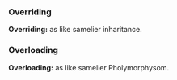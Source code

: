 ### Overriding

**Overriding:** as like samelier inharitance.

### Overloading

**Overloading:** as like samelier Pholymorphysom.
